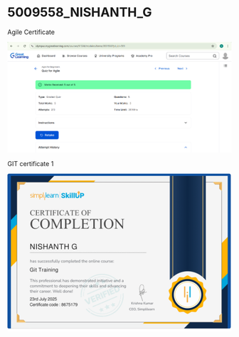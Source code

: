 # 5009558_NISHANTH_G

Agile Certificate

![Agile certificate](SDLC/Agile_certificate.png)

GIT certificate 1

![Simplelearn certifiacte](GIT/GIT-1.png)